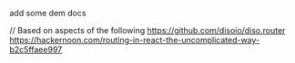 add some dem docs

// Based on aspects of the following
https://github.com/disoio/diso.router
https://hackernoon.com/routing-in-react-the-uncomplicated-way-b2c5ffaee997

